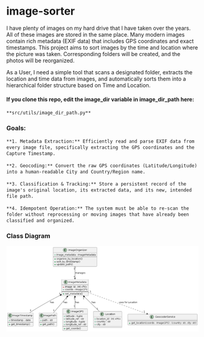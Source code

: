# image-sorter

I have plenty of images on my hard drive that I have taken over the years. All of these images are stored in the same place. Many modern images contain rich metadata (EXIF data) that includes GPS coordinates and exact timestamps. This project aims to sort images by the time and location where the picture was taken. Corresponding folders will be created, and the photos will be reorganized.

As a User, I need a simple tool that scans a designated folder, extracts the location and time data from images, and automatically sorts them into a hierarchical folder structure based on Time and Location.


#### If you clone this repo, edit the image_dir variable in image_dir_path here:
    **src/utils/image_dir_path.py**


### Goals:

    **1. Metadata Extraction:** Efficiently read and parse EXIF data from every image file, specifically extracting the GPS coordinates and the Capture Timestamp.

    **2. Geocoding:** Convert the raw GPS coordinates (Latitude/Longitude) into a human-readable City and Country/Region name.

    **3. Classification & Tracking:** Store a persistent record of the image's original location, its extracted data, and its new, intended file path.

    **4. Idempotent Operation:** The system must be able to re-scan the folder without reprocessing or moving images that have already been classified and organized.


### Class Diagram

![alt text](assets/diagrams/class_diagram.png)
 
